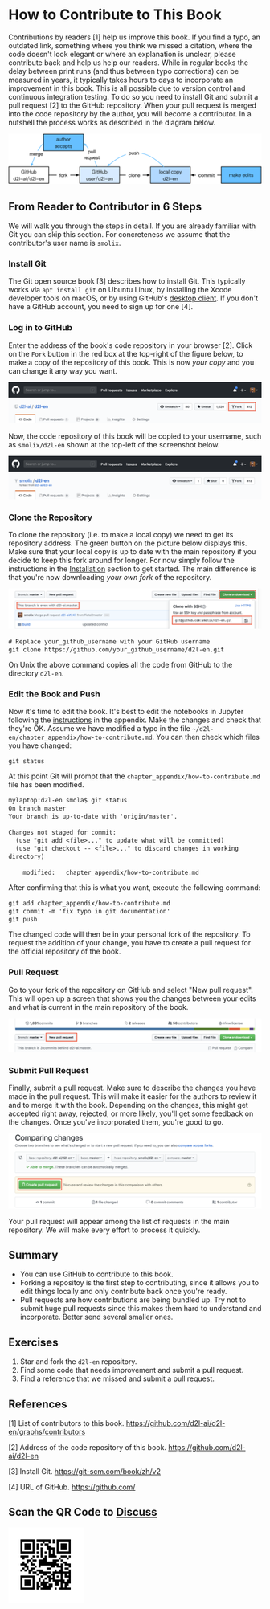 # How to Contribute to This Book

Contributions by readers [1] help us improve this book. If you find a typo, an outdated link, something where you think we missed a citation, where the code doesn't look elegant or where an explanation is unclear, please contribute back and help us help our readers. While in regular books the delay between print runs (and thus between typo corrections) can be measured in years, it typically takes hours to days to incorporate an improvement in this book. This is all possible due to version control and continuous integration testing. To do so you need to install Git and submit a pull request [2] to the GitHub repository. When your pull request is merged into the code repository by the author, you will become a contributor. In a nutshell the process works as described in the diagram below. 

![Contributing to the book.](../img/contribute.svg)

## From Reader to Contributor in 6 Steps

We will walk you through the steps in detail. If you are already familiar with Git you can skip this section. For concreteness we assume that the contributor's user name is `smolix`. 

### Install Git

The Git open source book [3] describes how to install Git. This typically works via `apt install git` on Ubuntu Linux, by installing the Xcode developer tools on macOS, or by using GitHub's [desktop client](https://desktop.github.com). If you don't have a GitHub account, you need to sign up for one [4].

### Log in to GitHub

Enter the address of the book's code repository in your browser [2]. Click on the `Fork` button in the red box at the top-right of the figure below, to make a copy of the repository of this book. This is now *your copy* and you can change it any way you want. 

![The code repository page.](../img/git-fork.png)

Now, the code repository of this book will be copied to your username, such as `smolix/d2l-en` shown at the top-left of the screenshot below.

![Copy the code repository.](../img/git-forked.png)

### Clone the Repository

To clone the repository (i.e. to make a local copy) we need to get its repository address. The green button on the picture below displays this. Make sure that your local copy is up to date with the main repository if you decide to keep this fork around for longer. For now simply follow the instructions in the [Installation](../chapter_prerequisite/install.md) section to get started. The main difference is that you're now downloading *your own fork* of the repository. 

![Git clone.](../img/git-clone.png)

```
# Replace your_github_username with your GitHub username
git clone https://github.com/your_github_username/d2l-en.git
```

On Unix the above command copies all the code from GitHub to the directory `d2l-en`. 

### Edit the Book and Push

Now it's time to edit the book. It's best to edit the notebooks in Jupyter following the [instructions](../chapter_appendix/jupyter.md) in the appendix. Make the changes and check that they're OK. Assume we have modified a typo in the file `~/d2l-en/chapter_appendix/how-to-contribute.md`. 
You can then check which files you have changed:

```
git status
```

At this point Git will prompt that the `chapter_appendix/how-to-contribute.md` file has been modified.

```
mylaptop:d2l-en smola$ git status
On branch master
Your branch is up-to-date with 'origin/master'.

Changes not staged for commit:
  (use "git add <file>..." to update what will be committed)
  (use "git checkout -- <file>..." to discard changes in working directory)

	modified:   chapter_appendix/how-to-contribute.md
```

After confirming that this is what you want, execute the following command:

```
git add chapter_appendix/how-to-contribute.md
git commit -m 'fix typo in git documentation'
git push
```

The changed code will then be in your personal fork of the repository. To request the addition of your change, you have to create a pull request for the official repository of the book.

### Pull Request

Go to your fork of the repository on GitHub and select "New pull request". This will open up a screen that shows you the changes between your edits and what is current in the main repository of the book. 

![Pull Request.](../img/git-newpr.png)


### Submit Pull Request

Finally, submit a pull request. Make sure to describe the changes you have made in the pull request. This will make it easier for the authors to review it and to merge it with the book. Depending on the changes, this might get accepted right away, rejected, or more likely, you'll get some feedback on the changes. Once you've incorporated them, you're good to go. 

![Create Pull Request.](../img/git-createpr.png)

Your pull request will appear among the list of requests in the main repository. We will make every effort to process it quickly. 

## Summary

* You can use GitHub to contribute to this book.
* Forking a repositoy is the first step to contributing, since it allows you to edit things locally and only contribute back once you're ready.
* Pull requests are how contributions are being bundled up. Try not to submit huge pull requests since this makes them hard to understand and incorporate. Better send several smaller ones. 

## Exercises

1. Star and fork the `d2l-en` repository. 
1. Find some code that needs improvement and submit a pull request.
1. Find a reference that we missed and submit a pull request. 


## References

[1] List of contributors to this book. https://github.com/d2l-ai/d2l-en/graphs/contributors

[2] Address of the code repository of this book. https://github.com/d2l-ai/d2l-en

[3] Install Git. https://git-scm.com/book/zh/v2

[4] URL of GitHub. https://github.com/

## Scan the QR Code to [Discuss](https://discuss.mxnet.io/t/2401)

![](../img/qr_how-to-contribute.svg)
